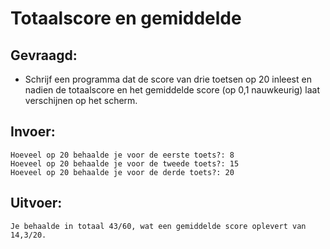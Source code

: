 # Totaalscore en gemiddelde

## Gevraagd:

* Schrijf een programma dat de score van drie toetsen op 20 inleest en nadien de totaalscore en het gemiddelde score (op 0,1 nauwkeurig) laat verschijnen op het scherm.

## Invoer:
```
Hoeveel op 20 behaalde je voor de eerste toets?: 8
Hoeveel op 20 behaalde je voor de tweede toets?: 15
Hoeveel op 20 behaalde je voor de derde toets?: 20
```

## Uitvoer:

```
Je behaalde in totaal 43/60, wat een gemiddelde score oplevert van 14,3/20.
```

